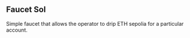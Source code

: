 ## Faucet Sol

Simple faucet that allows the operator to drip ETH sepolia for a particular account.
